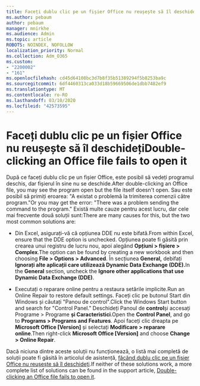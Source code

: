 ```yaml
---
title: Faceți dublu clic pe un fișier Office nu reușește să îl deschideți
ms.author: pebaum
author: pebaum
manager: mnirkhe
ms.audience: Admin
ms.topic: article
ROBOTS: NOINDEX, NOFOLLOW
localization_priority: Normal
ms.collection: Adm_O365
ms.custom:
- "2200002"
- "161"
ms.openlocfilehash: cd45d64108bc3d7b8f35b51389294f5b8253ba9c
ms.sourcegitcommit: 6df4460313ca033d18b59669506de1dbb7482ef9
ms.translationtype: MT
ms.contentlocale: ro-RO
ms.lasthandoff: 03/10/2020
ms.locfileid: "42573595"
---
```

# <a name="double-clicking-an-office-file-fails-to-open-it"></a><span data-ttu-id="235c6-102">Faceți dublu clic pe un fișier Office nu reușește să îl deschideți</span><span class="sxs-lookup"><span data-stu-id="235c6-102">Double-clicking an Office file fails to open it</span></span>

<span data-ttu-id="235c6-103">După ce faceți dublu clic pe un fișier Office, este posibil să vedeți programul deschis, dar fișierul în sine nu se deschide.</span><span class="sxs-lookup"><span data-stu-id="235c6-103">After double-clicking an Office file, you may see the program open but the file itself doesn't open.</span></span> <span data-ttu-id="235c6-104">Sau este posibil să primiți eroarea: "A existat o problemă la trimiterea comenzii către program."</span><span class="sxs-lookup"><span data-stu-id="235c6-104">Or you may get the error: "There was a problem sending the command to the program."</span></span> <span data-ttu-id="235c6-105">Există multe cauze pentru acest lucru, dar cele mai frecvente două soluții sunt:</span><span class="sxs-lookup"><span data-stu-id="235c6-105">There are many causes for this, but the two most common solutions are:</span></span>

- <span data-ttu-id="235c6-106">Din Excel, asigurați-vă că opțiunea DDE nu este bifată.</span><span class="sxs-lookup"><span data-stu-id="235c6-106">From within Excel, ensure that the DDE option is unchecked.</span></span> <span data-ttu-id="235c6-107">Opțiunea poate fi găsită prin crearea unui registru de lucru nou, apoi alegând **Opțiuni > fișiere > Complex**.</span><span class="sxs-lookup"><span data-stu-id="235c6-107">The option can be found by creating a new workbook and then choosing **File > Options > Advanced**.</span></span> <span data-ttu-id="235c6-108">În secțiunea **General,** debifați **Ignorați alte aplicații care utilizează Dynamic Data Exchange (DDE).**</span><span class="sxs-lookup"><span data-stu-id="235c6-108">In the **General** section, uncheck the **Ignore other applications that use Dynamic Data Exchange (DDE)**.</span></span>

- <span data-ttu-id="235c6-109">Executați o reparare online pentru a restaura setările implicite.</span><span class="sxs-lookup"><span data-stu-id="235c6-109">Run an Online Repair to restore default settings.</span></span> <span data-ttu-id="235c6-110">Faceți clic pe butonul Start din Windows și căutați "Panou de control".</span><span class="sxs-lookup"><span data-stu-id="235c6-110">Click the Windows Start button and search for "Control Panel."</span></span> <span data-ttu-id="235c6-111">Deschideți Panoul de **control**și accesați Programe > Programe **și Caracteristici**.</span><span class="sxs-lookup"><span data-stu-id="235c6-111">Open the **Control Panel**, and go to **Programs > Programs and Features**.</span></span> <span data-ttu-id="235c6-112">Apoi faceți clic dreapta pe **Microsoft Office [Version]** și selectați **Modificare > reparare online**.</span><span class="sxs-lookup"><span data-stu-id="235c6-112">Then right-click **Microsoft Office [Version]** and choose **Change > Online Repair**.</span></span>

<span data-ttu-id="235c6-113">Dacă niciuna dintre aceste soluții nu funcționează, o listă mai completă de soluții poate fi găsită în articolul de asistență, [făcând dublu clic pe un fișier Office nu reușește să îl deschideți](https://support.office.com/article/Double-clicking-an-Office-file-fails-to-open-it-1e9c0ad9-34c8-4440-a42e-d30186b29ed6).</span><span class="sxs-lookup"><span data-stu-id="235c6-113">If neither of these solutions work, a more complete list of solutions can be found in the support article, [Double-clicking an Office file fails to open it](https://support.office.com/article/Double-clicking-an-Office-file-fails-to-open-it-1e9c0ad9-34c8-4440-a42e-d30186b29ed6).</span></span>
